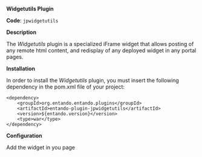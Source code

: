 **Widgetutils Plugin**

**Code**: ```jpwidgetutils```

**Description**

The _Widgetutils_ plugin is a specialized iFrame widget that allows posting of any remote html content, and redisplay of any deployed widget in any portal pages.

**Installation**

In order to install the _Widgetutils_ plugin, you must insert the following dependency in the pom.xml file of your project:

```
<dependency>
    <groupId>org.entando.entando.plugins</groupId>
    <artifactId>entando-plugin-jpwidgetutils</artifactId>
    <version>${entando.version}</version>
    <type>war</type>
</dependency>

```

**Configuration**

Add the widget in you page

